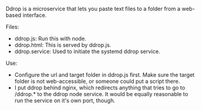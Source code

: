 Ddrop is a microservice that lets you paste text files to a folder from a web-based interface.

Files:
- ddrop.js: Run this with node.
- ddrop.html: This is served by ddrop.js.
- ddrop.service: Used to initiate the systemd ddrop service.

Use:
- Configure the url and target folder in ddrop.js first. Make sure the target folder is not web-accessible, or someone could put a script there.
- I put ddrop behind nginx, which redirects anything that tries to go to /ddrop.* to the ddrop node service. It would be equally reasonable to run the service on it's own port, though.
